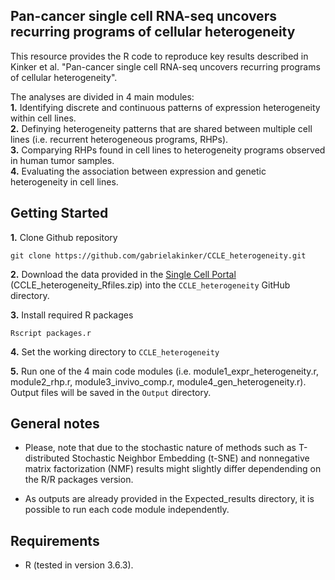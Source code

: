 Pan-cancer single cell RNA-seq uncovers recurring programs of cellular heterogeneity
---------------------------------------------------------------------------------------

This resource provides the R code to reproduce key results described in Kinker et al. "Pan-cancer single cell RNA-seq uncovers recurring programs of cellular heterogeneity".

The analyses are divided in 4 main modules:  
**1.** Identifying discrete and continuous patterns of expression heterogeneity within cell lines.  
**2.** Definying heterogeneity patterns that are shared between multiple cell lines (i.e. recurrent heterogeneous programs, RHPs).  
**3.** Comparying RHPs found in cell lines to heterogeneity programs observed in human tumor samples.   
**4.** Evaluating the association between expression and genetic heterogeneity in cell lines. 

## Getting Started
**1.** Clone Github repository 
```
git clone https://github.com/gabrielakinker/CCLE_heterogeneity.git
```
**2.** Download the data provided in the [Single Cell Portal](https://singlecell.broadinstitute.org/single_cell/study/SCP542/pan-cancer-cell-line-heterogeneity) (CCLE_heterogeneity_Rfiles.zip) into the ``CCLE_heterogeneity`` GitHub directory. 

**3.** Install required R packages
```
Rscript packages.r
```
**4.** Set the working directory to ``CCLE_heterogeneity`` 

**5.** Run one of the 4 main code modules (i.e. module1_expr_heterogeneity.r, module2_rhp.r, module3_invivo_comp.r, module4_gen_heterogeneity.r). Output files will be saved in the ``Output`` directory. 

## General notes

* Please, note that due to the stochastic nature of methods such as T-distributed Stochastic Neighbor Embedding (t-SNE) and nonnegative matrix factorization (NMF) results might slightly differ dependending on the R/R packages version.

* As outputs are already provided in the Expected_results directory, it is possible to run each code module independently.

## **Requirements**

* R (tested in version 3.6.3).


